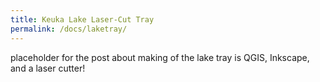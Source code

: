 ```yaml
---
title: Keuka Lake Laser-Cut Tray
permalink: /docs/laketray/
---
```


placeholder for the post about making of the lake tray is QGIS, Inkscape, and a laser cutter!